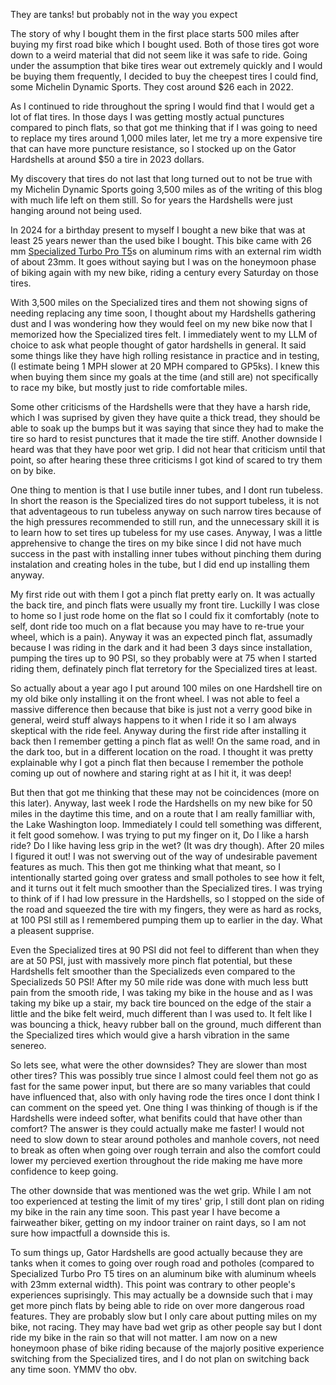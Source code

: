 They are tanks! but probably not in the way you expect

The story of why I bought them in the first place starts 500 miles after buying my first road bike which I bought used. Both of those tires got wore down to a weird material that did not seem like it was safe to ride. Going under the assumption that bike tires wear out extremely quickly and I would be buying them frequently, I decided to buy the cheepest tires I could find, some Michelin Dynamic Sports. They cost around $26 each in 2022.

As I continued to ride throughout the spring I would find that I would get a lot of flat tires. In those days I was getting mostly actual punctures compared to pinch flats, so that got me thinking that if I was going to need to replace my tires around 1,000 miles later, let me try a more expensive tire that can have more puncture resistance, so I stocked up on the Gator Hardshells at around $50 a tire in 2023 dollars.

My discovery that tires do not last that long turned out to not be true with my Michelin Dynamic Sports going 3,500 miles as of the writing of this blog with much life left on them still. So for years the Hardshells were just hanging around not being used.

In 2024 for a birthday present to myself I bought a new bike that was at least 25 years newer than the used bike I bought. This bike came with 26 mm [Specialized Turbo Pro T5](https://www.specialized.com/us/en/turbo-pro-t5/p/218297?color=352707-218297)s on aluminum rims with an external rim width of about 23mm. It goes without saying but I was on the honeymoon phase of biking again with my new bike, riding a century every Saturday on those tires.

With 3,500 miles on the Specialized tires and them not showing signs of needing replacing any time soon, I thought about my Hardshells gathering dust and I was wondering how they would feel on my new bike now that I memorized how the Specialized tires felt. I immediately went to my LLM of choice to ask what people thought of gator hardshells in general. It said some things like they have high rolling resistance in practice and in testing, (I estimate being 1 MPH slower at 20 MPH compared to GP5ks). I knew this when buying them since my goals at the time (and still are) not specifically to race my bike, but mostly just to ride comfortable miles.

Some other criticisms of the Hardshells were that they have a harsh ride, which I was suprised by given they have quite a thick tread, they should be able to soak up the bumps but it was saying that since they had to make the tire so hard to resist punctures that it made the tire stiff. Another downside I heard was that they have poor wet grip. I did not hear that criticism until that point, so after hearing these three criticisms I got kind of scared to try them on by bike.

One thing to mention is that I use butile inner tubes, and I dont run tubeless. In short the reason is the Specialized tires do not support tubeless, it is not that adventageous to run tubeless anyway on such narrow tires because of the high pressures recommended to still run, and the unnecessary skill it is to learn how to set tires up tubeless for my use cases. Anyway, I was a little apprehensive to change the tires on my bike since I did not have much success in the past with installing inner tubes without pinching them during instalation and creating holes in the tube, but I did end up installing them anyway.

My first ride out with them I got a pinch flat pretty early on. It was actually the back tire, and pinch flats were usually my front tire. Luckilly I was close to home so I just rode home on the flat so I could fix it comfortably (note to self, dont ride too much on a flat because you may have to re-true your wheel, which is a pain). Anyway it was an expected pinch flat, assumadly because I was riding in the dark and it had been 3 days since installation, pumping the tires up to 90 PSI, so they probably were at 75 when I started riding them, definately pinch flat terretory for the Specialized tires at least.

So actually about a year ago I put around 100 miles on one Hardshell tire on my old bike only installing it on the front wheel. I was not able to feel a massive difference then because that bike is just not a verry good bike in general, weird stuff always happens to it when I ride it so I am always skeptical with the ride feel. Anyway during the first ride after installing it back then I remember getting a pinch flat as well! On the same road, and in the dark too, but in a different location on the road. I thought it was pretty explainable why I got a pinch flat then because I remember the pothole coming up out of nowhere and staring right at as I hit it, it was deep!

But then that got me thinking that these may not be coincidences (more on this later). Anyway, last week I rode the Hardshells on my new bike for 50 miles in the daytime this time, and on a route that I am really familliar with, the Lake Washington loop. Immediately I could tell something was different, it felt good somehow. I was trying to put my finger on it, Do I like a harsh ride? Do I like having less grip in the wet? (It was dry though). After 20 miles I figured it out! I was not swerving out of the way of undesirable pavement features as much. This then got me thinking what that meant, so I intentionally started going over gratess and small potholes to see how it felt, and it turns out it felt much smoother than the Specialized tires. I was trying to think of if I had low pressure in the Hardshells, so I stopped on the side of the road and squeezed the tire with my fingers, they were as hard as rocks, at 100 PSI still as I remembered pumping them up to earlier in the day. What a pleasent supprise.

Even the Specialized tires at 90 PSI did not feel to different than when they are at 50 PSI, just with massively more pinch flat potential, but these Hardshells felt smoother than the Specializeds even compared to the Specializeds 50 PSI! After my 50 mile ride was done with much less butt pain from the smooth ride, I was taking my bike in the house and as I was taking my bike up a stair, my back tire bounced on the edge of the stair a little and the bike felt weird, much different than I was used to. It felt like I was bouncing a thick, heavy rubber ball on the ground, much different than the Specialized tires which would give a harsh vibration in the same senereo.

So lets see, what were the other downsides? They are slower than most other tires? This was possibly true since I almost could feel them not go as fast for the same power input, but there are so many variables that could have influenced that, also with only having rode the tires once I dont think I can comment on the speed yet. One thing I was thinking of though is if the Hardshells were indeed softer, what benifits could that have other than comfort? The answer is they could actually make me faster! I would not need to slow down to stear around potholes and manhole covers, not need to break as often when going over rough terrain and also the comfort could lower my percieved exertion throughout the ride making me have more confidence to keep going.

The other downside that was mentioned was the wet grip. While I am not too experienced at testing the limit of my tires' grip, I still dont plan on riding my bike in the rain any time soon. This past year I have become a fairweather biker, getting on my indoor trainer on raint days, so I am not sure how impactfull a downside this is.

To sum things up, Gator Hardshells are good actually because they are tanks when it comes to going over rough road and potholes (compared to Specialized Turbo Pro T5 tires on an aluminum bike with aluminum wheels with 23mm external width). This point was contrary to other people's experiences suprisingly. This may actually be a downside such that i may get more pinch flats by being able to ride on over more dangerous road features. They are probably slow but I only care about putting miles on my bike, not racing. They may have bad wet grip as other people say but I dont ride my bike in the rain so that will not matter. I am now on a new honeymoon phase of bike riding because of the majorly positive experience switching from the Specialized tires, and I do not plan on switching back any time soon. YMMV tho obv.

